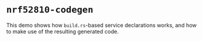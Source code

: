 # `nrf52810-codegen`

This demo shows how `build.rs`-based service declarations works, and how to make
use of the resulting generated code.
